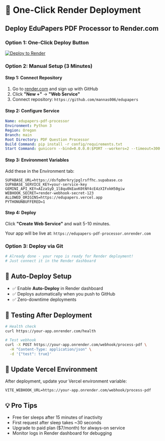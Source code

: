 # 🚀 One-Click Render Deployment

## Deploy EduPapers PDF Processor to Render.com

### Option 1: One-Click Deploy Button

[![Deploy to Render](https://render.com/images/deploy-to-render-button.svg)](https://render.com/deploy?repo=https://github.com/mannas006/edupapers)

### Option 2: Manual Setup (3 Minutes)

#### Step 1: Connect Repository
1. Go to [render.com](https://render.com) and sign up with GitHub
2. Click **"New +"** → **"Web Service"**
3. Connect repository: `https://github.com/mannas006/edupapers`

#### Step 2: Configure Service
```yaml
Name: edupapers-pdf-processor
Environment: Python 3
Region: Oregon
Branch: main
Root Directory: PDF Question Processor
Build Command: pip install -r config/requirements.txt
Start Command: gunicorn --bind=0.0.0.0:$PORT --workers=2 --timeout=300 wsgi:app
```

#### Step 3: Environment Variables
Add these in the Environment tab:
```
SUPABASE_URL=https://dsfqdmrkryjpglrsffhc.supabase.co
SUPABASE_SERVICE_KEY=your-service-key
GEMINI_API_KEY=AIzaSyD_1l8qu0kEaxK0tNY4cE4zXIFxkH50giw
WEBHOOK_SECRET=render-webhook-secret-123
ALLOWED_ORIGINS=https://edupapers.vercel.app
PYTHONUNBUFFERED=1
```

#### Step 4: Deploy
Click **"Create Web Service"** and wait 5-10 minutes.

Your app will be live at: `https://edupapers-pdf-processor.onrender.com`

### Option 3: Deploy via Git
```bash
# Already done - your repo is ready for Render deployment!
# Just connect it in the Render dashboard
```

## 🔄 Auto-Deploy Setup
- ✅ Enable **Auto-Deploy** in Render dashboard
- ✅ Deploys automatically when you push to GitHub
- ✅ Zero-downtime deployments

## 🧪 Testing After Deployment
```bash
# Health check
curl https://your-app.onrender.com/health

# Test webhook
curl -X POST https://your-app.onrender.com/webhook/process-pdf \
  -H "Content-Type: application/json" \
  -d '{"test": true}'
```

## 📝 Update Vercel Environment
After deployment, update your Vercel environment variable:
```
VITE_WEBHOOK_URL=https://your-app.onrender.com/webhook/process-pdf
```

## 💡 Pro Tips
- Free tier sleeps after 15 minutes of inactivity
- First request after sleep takes ~30 seconds
- Upgrade to paid plan ($7/month) for always-on service
- Monitor logs in Render dashboard for debugging
